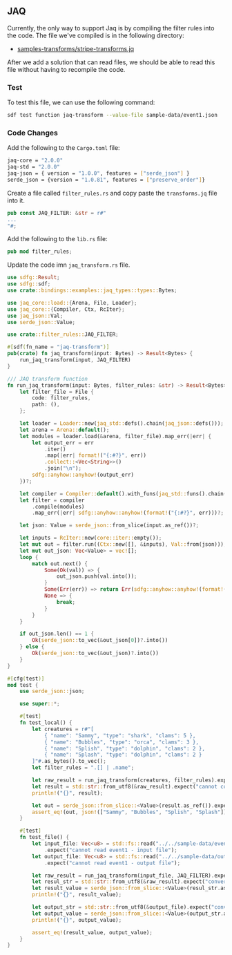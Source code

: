 ## JAQ

Currently, the only way to support Jaq is by compiling the filter rules into the code.
The file we've compiled is in the following directory:
* [samples-transforms/stripe-transforms.jq](./sample-transforms/stripe-transforms.jq)

After we add a solution that can read files, we should be able to read this file without having to recompile the code.

### Test

To test this file, we can use the following command:

```bash
sdf test function jaq-transform --value-file sample-data/event1.json
```

### Code Changes

Add the following to the `Cargo.toml` file:

```bash
jaq-core = "2.0.0"
jaq-std = "2.0.0"
jaq-json = { version = "1.0.0", features = ["serde_json"] }
serde_json = {version = "1.0.81", features = ["preserve_order"]}
```

Create a file called `filter_rules.rs` and copy paste the `transforms.jq` file into it.

```rust
pub const JAQ_FILTER: &str = r#"
...
"#;
```

Add the following to the `lib.rs` file:
```rust
pub mod filter_rules;
```

Update the code imn `jaq_transform.rs` file.

```rust
use sdfg::Result;
use sdfg::sdf;
use crate::bindings::examples::jaq_types::types::Bytes;

use jaq_core::load::{Arena, File, Loader};
use jaq_core::{Compiler, Ctx, RcIter};
use jaq_json::Val;
use serde_json::Value;

use crate::filter_rules::JAQ_FILTER;

#[sdf(fn_name = "jaq-transform")]
pub(crate) fn jaq_transform(input: Bytes) -> Result<Bytes> {
    run_jaq_transform(input, JAQ_FILTER)
}

/// JAQ transform function
fn run_jaq_transform(input: Bytes, filter_rules: &str) -> Result<Bytes> {
    let filter_file = File {
        code: filter_rules,
        path: (),
    };

    let loader = Loader::new(jaq_std::defs().chain(jaq_json::defs()));
    let arena = Arena::default();
    let modules = loader.load(&arena, filter_file).map_err(|err| {
        let output_err = err
            .iter()
            .map(|err| format!("{:#?}", err))
            .collect::<Vec<String>>()
            .join("\n");
        sdfg::anyhow::anyhow!(output_err)
    })?;

    let compiler = Compiler::default().with_funs(jaq_std::funs().chain(jaq_json::funs()));
    let filter = compiler
        .compile(modules)
        .map_err(|err| sdfg::anyhow::anyhow!(format!("{:#?}", err)))?;

    let json: Value = serde_json::from_slice(input.as_ref())?;

    let inputs = RcIter::new(core::iter::empty());
    let mut out = filter.run((Ctx::new([], &inputs), Val::from(json)));
    let mut out_json: Vec<Value> = vec![];
    loop {
        match out.next() {
            Some(Ok(val)) => {
                out_json.push(val.into());
            }
            Some(Err(err)) => return Err(sdfg::anyhow::anyhow!(format!("{:#?}", err))),
            None => {
                break;
            }
        }
    }

    if out_json.len() == 1 {
        Ok(serde_json::to_vec(&out_json[0])?.into())
    } else {
        Ok(serde_json::to_vec(&out_json)?.into())
    }
}

#[cfg(test)]
mod test {
    use serde_json::json;

    use super::*;

    #[test]
    fn test_local() {
        let creatures = r#"[
            { "name": "Sammy", "type": "shark", "clams": 5 },
            { "name": "Bubbles", "type": "orca", "clams": 3 },
            { "name": "Splish", "type": "dolphin", "clams": 2 },
            { "name": "Splash", "type": "dolphin", "clams": 2 }
        ]"#.as_bytes().to_vec();
        let filter_rules = ".[] | .name";

        let raw_result = run_jaq_transform(creatures, filter_rules).expect("cannot transform");
        let result = std::str::from_utf8(&raw_result).expect("cannot convert to str");
        println!("{}", result);

        let out = serde_json::from_slice::<Value>(result.as_ref()).expect("failed");
        assert_eq!(out, json!(["Sammy", "Bubbles", "Splish", "Splash"]));
    }

    #[test]
    fn test_file() {
        let input_file: Vec<u8> = std::fs::read("../../sample-data/event1.json")
            .expect("cannot read event1 - input file");
        let output_file: Vec<u8> = std::fs::read("../../sample-data/output/event1.json")
            .expect("cannot read event1 - output file");

        let raw_result = run_jaq_transform(input_file, JAQ_FILTER).expect("transform");
        let resul_str = std::str::from_utf8(&raw_result).expect("convert result to str");
        let result_value = serde_json::from_slice::<Value>(resul_str.as_ref()).expect("convert result to value");
        println!("{}", result_value);

        let output_str = std::str::from_utf8(&output_file).expect("convert output to str");
        let output_value = serde_json::from_slice::<Value>(output_str.as_ref()).expect("convert output to value");
        println!("{}", output_value);

        assert_eq!(result_value, output_value);
    }
}
```